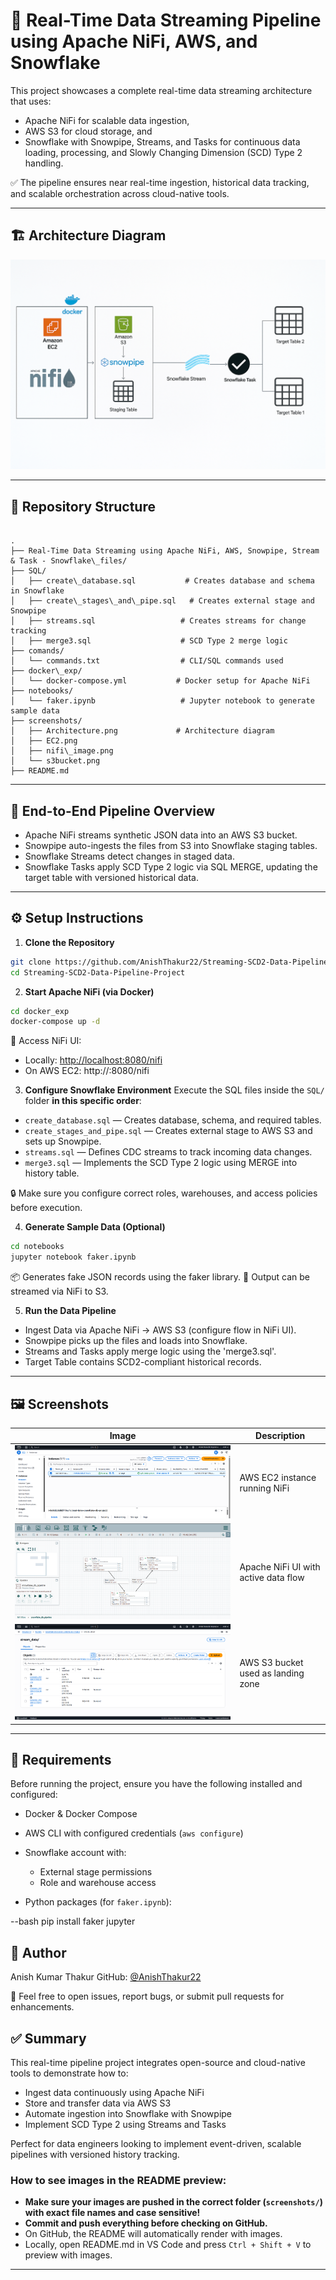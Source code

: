 # 📡 Real-Time Data Streaming Pipeline using Apache NiFi, AWS, and Snowflake

This project showcases a complete real-time data streaming architecture that uses:

- Apache NiFi for scalable data ingestion,
- AWS S3 for cloud storage, and
- Snowflake with Snowpipe, Streams, and Tasks for continuous data loading, processing, and Slowly Changing Dimension (SCD) Type 2 handling.

✅ The pipeline ensures near real-time ingestion, historical data tracking, and scalable orchestration across cloud-native tools.

---

## 🏗️ Architecture Diagram

![Architecture.png](screenshots/architecture.png)

---

## 🧱 Repository Structure

```

.
├── Real-Time Data Streaming using Apache NiFi, AWS, Snowpipe, Stream & Task - Snowflake\_files/
├── SQL/
│   ├── create\_database.sql           # Creates database and schema in Snowflake
│   ├── create\_stages\_and\_pipe.sql   # Creates external stage and Snowpipe
│   ├── streams.sql                   # Creates streams for change tracking
│   ├── merge3.sql                    # SCD Type 2 merge logic
├── comands/
│   └── commands.txt                  # CLI/SQL commands used
├── docker\_exp/
│   └── docker-compose.yml           # Docker setup for Apache NiFi
├── notebooks/
│   └── faker.ipynb                   # Jupyter notebook to generate sample data
├── screenshots/
│   ├── Architecture.png             # Architecture diagram
│   ├── EC2.png
│   ├── nifi\_image.png
│   └── s3bucket.png
├── README.md

````

---

## 🚀 End-to-End Pipeline Overview

- Apache NiFi streams synthetic JSON data into an AWS S3 bucket.
- Snowpipe auto-ingests the files from S3 into Snowflake staging tables.
- Snowflake Streams detect changes in staged data.
- Snowflake Tasks apply SCD Type 2 logic via SQL MERGE, updating the target table with versioned historical data.

---

## ⚙️ Setup Instructions

1. **Clone the Repository**

```bash
git clone https://github.com/AnishThakur22/Streaming-SCD2-Data-Pipeline-Project.git
cd Streaming-SCD2-Data-Pipeline-Project
````

2. **Start Apache NiFi (via Docker)**

```bash
cd docker_exp
docker-compose up -d
```

🔗 Access NiFi UI:

* Locally: [http://localhost:8080/nifi](http://localhost:8080/nifi)
* On AWS EC2: http\://<your-ec2-public-ip>:8080/nifi

3. **Configure Snowflake Environment**
   Execute the SQL files inside the `SQL/` folder **in this specific order**:

* `create_database.sql` — Creates database, schema, and required tables.
* `create_stages_and_pipe.sql` — Creates external stage to AWS S3 and sets up Snowpipe.
* `streams.sql` — Defines CDC streams to track incoming data changes.
* `merge3.sql` — Implements the SCD Type 2 logic using MERGE into history table.

🔒 Make sure you configure correct roles, warehouses, and access policies before execution.

4. **Generate Sample Data (Optional)**

```bash
cd notebooks
jupyter notebook faker.ipynb
```

📦 Generates fake JSON records using the faker library.
🔄 Output can be streamed via NiFi to S3.

5. **Run the Data Pipeline**

* Ingest Data via Apache NiFi → AWS S3 (configure flow in NiFi UI).
* Snowpipe picks up the files and loads into Snowflake.
* Streams and Tasks apply merge logic using the 'merge3.sql'.
* Target Table contains SCD2-compliant historical records.

---

## 🖼️ Screenshots

| Image                                                               | Description                          |
| ------------------------------------------------------------------- | ------------------------------------ |
| ![AWS EC2 instance running NiFi](screenshots/EC2.png)               | AWS EC2 instance running NiFi        |
| ![Apache NiFi UI with active data flow](screenshots/nifi_image.png) | Apache NiFi UI with active data flow |
| ![AWS S3 bucket used as landing zone](screenshots/s3bucket.png)     | AWS S3 bucket used as landing zone   |

---

## 📌 Requirements

Before running the project, ensure you have the following installed and configured:

* Docker & Docker Compose
* AWS CLI with configured credentials (`aws configure`)
* Snowflake account with:

  * External stage permissions
  * Role and warehouse access
* Python packages (for `faker.ipynb`):

--bash
pip install faker jupyter


## 👤 Author

Anish Kumar Thakur
GitHub: [@AnishThakur22](https://github.com/AnishThakur22)


💬 Feel free to open issues, report bugs, or submit pull requests for enhancements.

## ✅ Summary

This real-time pipeline project integrates open-source and cloud-native tools to demonstrate how to:

* Ingest data continuously using Apache NiFi
* Store and transfer data via AWS S3
* Automate ingestion into Snowflake with Snowpipe
* Implement SCD Type 2 using Streams and Tasks

Perfect for data engineers looking to implement event-driven, scalable pipelines with versioned history tracking.

### How to see images in the README preview:

- **Make sure your images are pushed in the correct folder (`screenshots/`) with exact file names and case sensitive!**
- **Commit and push everything before checking on GitHub.**
- On GitHub, the README will automatically render with images.
- Locally, open README.md in VS Code and press `Ctrl + Shift + V` to preview with images.

---
